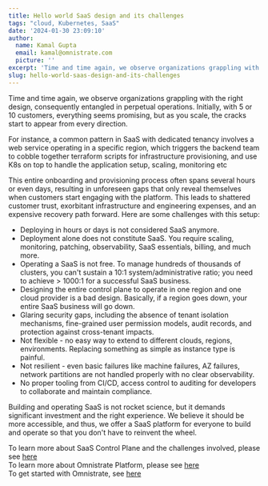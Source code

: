 ```yaml
---
title: Hello world SaaS design and its challenges
tags: "cloud, Kubernetes, SaaS"
date: '2024-01-30 23:09:10'
author:
  name: Kamal Gupta
  email: kamal@omnistrate.com
  picture: ''
excerpt: 'Time and time again, we observe organizations grappling with the right design, consequently entangled in perpetual operations.'
slug: hello-world-saas-design-and-its-challenges
---
```


Time and time again, we observe organizations grappling with the right design, consequently entangled in perpetual operations. Initially, with 5 or 10 customers, everything seems promising, but as you scale, the cracks start to appear from every direction.

For instance, a common pattern in SaaS with dedicated tenancy involves a web service operating in a specific region, which triggers the backend team to cobble together terraform scripts for infrastructure provisioning, and use K8s on top to handle the application setup, scaling, monitoring etc

This entire onboarding and provisioning process often spans several hours or even days, resulting in unforeseen gaps that only reveal themselves when customers start engaging with the platform. This leads to shattered customer trust, exorbitant infrastructure and engineering expenses, and an expensive recovery path forward. Here are some challenges with this setup:

- Deploying in hours or days is not considered SaaS anymore.
- Deployment alone does not constitute SaaS. You require scaling, monitoring, patching, observability, SaaS essentials, billing, and much more.
- Operating a SaaS is not free. To manage hundreds of thousands of clusters, you can't sustain a 10:1 system/administrative ratio; you need to achieve > 1000:1 for a successful SaaS business.
- Designing the entire control plane to operate in one region and one cloud provider is a bad design. Basically, if a region goes down, your entire SaaS business will go down.
- Glaring security gaps, including the absence of tenant isolation mechanisms, fine-grained user permission models, audit records, and protection against cross-tenant impacts.
- Not flexible - no easy way to extend to different clouds, regions, environments. Replacing something as simple as instance type is painful.
- Not resilient - even basic failures like machine failures, AZ failures, network partitions are not handled properly with no clear observability. 
- No proper tooling from CI/CD, access control to auditing for developers to collaborate and maintain compliance.

Building and operating SaaS is not rocket science, but it demands significant investment and the right experience. We believe it should be more accessible, and thus, we offer a SaaS platform for everyone to build and operate so that you don't have to reinvent the wheel.

To learn more about SaaS Control Plane and the challenges involved, please see [here][1]
<br>
To learn more about Omnistrate Platform, please see [here][2]
<br>
To get started with Omnistrate, see [here][3]

  [1]: https://blog.omnistrate.com/posts/52
  [2]: https://blog.omnistrate.com/posts/53
  [3]: https://docs.omnistrate.com/getting-started/
